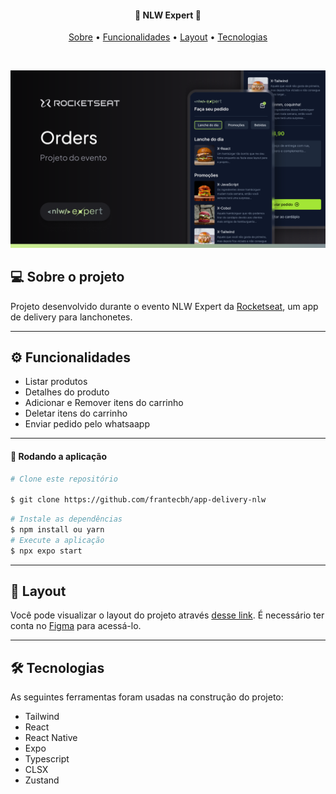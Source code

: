 
<h4 align="center">
 🚀 NLW Expert 🚀
</h4>

<p align="center">
  <a href="#--sobre-o-projeto">Sobre</a> •
  <a href="#-%EF%B8%8F-funcionalidades">Funcionalidades</a> •
  <a href="#--layout">Layout</a> •
  <a href="#--tecnologias">Tecnologias</a> 
</p>

<br/>

![Cover](./design/cover.png)



## [](https://github.com/frantecbh/NLW-Setup-ignite#--sobre-o-projeto) 💻 Sobre o projeto

Projeto desenvolvido durante o evento NLW Expert da [Rocketseat](https://www.rocketseat.com.br/), um app de delivery para lanchonetes.

---

## [](https://github.com/frantecbh/NLW-Setup-ignite#-%EF%B8%8F-funcionalidades) ⚙️ Funcionalidades

- Listar produtos
- Detalhes do produto
- Adicionar e Remover itens do carrinho
- Deletar itens do carrinho
- Enviar pedido pelo whatsaapp

---

#### 🧭 Rodando a aplicação
```bash
# Clone este repositório

$ git clone https://github.com/frantecbh/app-delivery-nlw
```

```bash
# Instale as dependências
$ npm install ou yarn
# Execute a aplicação
$ npx expo start
```

---

## [](https://github.com/frantecbh/NLW-Setup-ignite#--layout) 🔖 Layout

Você pode visualizar o layout do projeto através [desse link](https://www.figma.com/file/eKqdOqxjYWqRB6UqjzY7YW/NLW-expert-%E2%80%A2-Orders-(Community)?type=design&node-id=2-287&mode=design&t=oj65oGrqeMi6TBZI-0). É necessário ter conta no [Figma](http://figma.com/) para acessá-lo.

---

## [](https://github.com/frantecbh/NLW-Setup-ignite#--tecnologias) 🛠 Tecnologias

As seguintes ferramentas foram usadas na construção do projeto:


- Tailwind
- React
- React Native
- Expo
- Typescript
- CLSX
- Zustand
